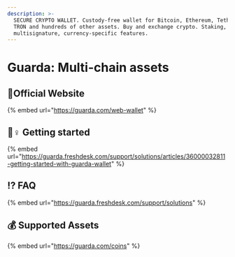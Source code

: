 ```yaml
---
description: >-
  SECURE CRYPTO WALLET. Custody-free wallet for Bitcoin, Ethereum, Tether, EOS,
  TRON and hundreds of other assets. Buy and exchange crypto. Staking,
  multisignature, currency-specific features.
---
```


# Guarda: Multi-chain assets

## 🚀Official Website

{% embed url="https://guarda.com/web-wallet" %}

## 🧙♀ Getting started

{% embed url="https://guarda.freshdesk.com/support/solutions/articles/36000032811-getting-started-with-guarda-wallet" %}

## ⁉ FAQ

{% embed url="https://guarda.freshdesk.com/support/solutions" %}

## 💰 Supported Assets

{% embed url="https://guarda.com/coins" %}

